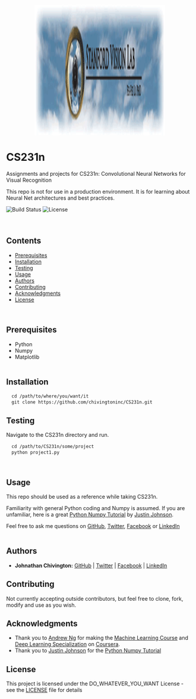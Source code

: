 <p align="center">
  <img width='350' height='350' src='https://github.com/chivingtoninc/CS231n/blob/master/imgs/svl.png' alt='SVL Logo' />
</p>

# CS231n
Assignments and projects for CS231n: Convolutional Neural Networks for Visual Recognition

This repo is not for use in a production environment. It is for learning about Neural Net architectures and best practices.

![Build Status](https://img.shields.io/badge/build-Stable-green.svg)
![License](https://img.shields.io/badge/license-DO_WHATEVER_YOU_WANT-green.svg)
<br/><br/><br/>

## Contents
* [Prerequisites](https://github.com/chivingtoninc/CS231n#prerequisites)
* [Installation](https://github.com/chivingtoninc/CS231n#installation)
* [Testing](https://github.com/chivingtoninc/CS231n#testing)
* [Usage](https://github.com/chivingtoninc/CS231n#usage)
* [Authors](https://github.com/chivingtoninc/CS231n#authors)
* [Contributing](https://github.com/chivingtoninc/CS231n#contributing)
* [Acknowledgments](https://github.com/chivingtoninc/CS231n#acknowledgments)
* [License](https://github.com/chivingtoninc/CS231n#license)
<br/>

## Prerequisites
  * Python
  * Numpy
  * Matplotlib
<br/><br/>


## Installation
```
  cd /path/to/where/you/want/it
  git clone https://github.com/chivingtoninc/CS231n.git
```

## Testing
Navigate to the CS231n directory and run.
```
  cd /path/to/CS231n/some/project
  python project1.py
```
<br/>

## Usage
This repo should be used as a reference while taking CS231n.

Familiarity with general Python coding and Numpy is assumed. If you are unfamiliar, here is a great [Python Numpy Tutorial](http://cs231n.github.io/python-numpy-tutorial/) by [Justin Johnson](https://cs.stanford.edu/people/jcjohns/).

Feel free to ask me questions on [GitHub](https://github.com/chivingtoninc), [Twitter](https://twitter.com/chivingtoninc), [Facebook](https://facebook.com/chivingtoninc) or [LinkedIn](https://www.linkedin.com/in/johnathan-chivington/)
<br/><br/>


## Authors
* **Johnathan Chivington:** [GitHub](https://github.com/chivingtoninc) | [Twitter](https://twitter.com/chivingtoninc) | [Facebook](https://facebook.com/chivingtoninc) | [LinkedIn](https://www.linkedin.com/in/johnathan-chivington/)

## Contributing
Not currently accepting outside contributors, but feel free to clone, fork, modify and use as you wish.

## Acknowledgments
   * Thank you to [Andrew Ng](https://twitter.com/AndrewYNg) for making the [Machine Learning Course](https://www.coursera.org/learn/machine-learning) and [Deep Learning Specialization](https://www.coursera.org/specializations/deep-learning) on [Coursera](https://www.coursera.org).
   * Thank you to [Justin Johnson](https://cs.stanford.edu/people/jcjohns/) for the [Python Numpy Tutorial](http://cs231n.github.io/python-numpy-tutorial/)

## License
This project is licensed under the DO_WHATEVER_YOU_WANT License - see the [LICENSE](https://github.com/chivingtoninc/CS231n/blob/master/LICENSE) file for details
<br/><br/>
